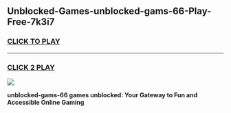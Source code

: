
## Unblocked-Games-unblocked-gams-66-Play-Free-7k3i7
<h3>
<a href="https://premium76.site?title=unblocked-gams-66&ref=18A">CLICK TO PLAY</a></h3>
<hr>

<h3>
<a href="https://premium76.site?title=unblocked-gams-66&ref=18A">CLICK 2 PLAY</a>
  
</h3>

<a href="https://premium76.site?title=unblocked-gams-66&ref=18A"><img src="https://clearcache.store/games.png"></a>


**unblocked-gams-66 games unblocked: Your Gateway to Fun and Accessible Online Gaming**
